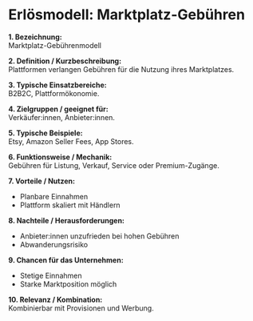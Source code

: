 # Erlösmodell: Marktplatz-Gebühren

**1. Bezeichnung:**  
Marktplatz-Gebührenmodell  

**2. Definition / Kurzbeschreibung:**  
Plattformen verlangen Gebühren für die Nutzung ihres Marktplatzes.  

**3. Typische Einsatzbereiche:**  
B2B2C, Plattformökonomie.  

**4. Zielgruppen / geeignet für:**  
Verkäufer:innen, Anbieter:innen.  

**5. Typische Beispiele:**  
Etsy, Amazon Seller Fees, App Stores.  

**6. Funktionsweise / Mechanik:**  
Gebühren für Listung, Verkauf, Service oder Premium-Zugänge.  

**7. Vorteile / Nutzen:**  
- Planbare Einnahmen  
- Plattform skaliert mit Händlern  

**8. Nachteile / Herausforderungen:**  
- Anbieter:innen unzufrieden bei hohen Gebühren  
- Abwanderungsrisiko  

**9. Chancen für das Unternehmen:**  
- Stetige Einnahmen  
- Starke Marktposition möglich  

**10. Relevanz / Kombination:**  
Kombinierbar mit Provisionen und Werbung.  
